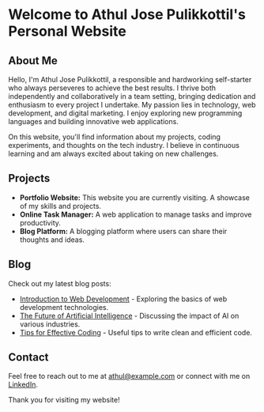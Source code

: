 # Welcome to Athul Jose Pulikkottil's Personal Website

## About Me
Hello, I'm Athul Jose Pulikkottil, a responsible and hardworking self-starter who always perseveres to achieve the best results. I thrive both independently and collaboratively in a team setting, bringing dedication and enthusiasm to every project I undertake. My passion lies in technology, web development, and digital marketing. I enjoy exploring new programming languages and building innovative web applications. 

On this website, you'll find information about my projects, coding experiments, and thoughts on the tech industry. I believe in continuous learning and am always excited about taking on new challenges.

## Projects
- **Portfolio Website:** This website you are currently visiting. A showcase of my skills and projects.
- **Online Task Manager:** A web application to manage tasks and improve productivity.
- **Blog Platform:** A blogging platform where users can share their thoughts and ideas.

## Blog
Check out my latest blog posts:
- [Introduction to Web Development](link-to-intro-web-dev) - Exploring the basics of web development technologies.
- [The Future of Artificial Intelligence](link-to-ai-future) - Discussing the impact of AI on various industries.
- [Tips for Effective Coding](link-to-coding-tips) - Useful tips to write clean and efficient code.

## Contact
Feel free to reach out to me at athul@example.com or connect with me on [LinkedIn](https://www.linkedin.com/in/athuljp/).

Thank you for visiting my website!
